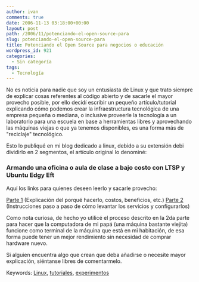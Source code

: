 ```yaml
---
author: ivan
comments: true
date: 2006-11-13 03:18:00+00:00
layout: post
path: /2006/11/potenciando-el-open-source-para
slug: potenciando-el-open-source-para
title: Potenciando el Open Source para negocios o educación
wordpress_id: 921
categories:
  - Sin categoría
tags:
  - Tecnología
---
```


No es noticia para nadie que soy un entusiasta de Linux y que trato siempre de explicar cosas referentes al código abierto y de sacarle el mayor provecho posible, por ello decidí escribir un pequeño artículo/tutorial explicando cómo podemos crear la infraestructura tecnológica de una empresa pequeña o mediana, o inclusive proveerle la tecnología a un laboratorio para una escuela en base a herramientas libres y aprovechando las máquinas viejas o que ya tenemos disponibles, es una forma más de "reciclaje" tecnológico.

Esto lo publiqué en mi blog dedicado a linux, debido a su extensión debi dividirlo en 2 segmentos, el artículo original lo denominé:

### Armando una oficina o aula de clase a bajo costo con LTSP y Ubuntu Edgy Eft

Aquí los links para quienes deseen leerlo y sacarle provecho:

[Parte 1](https://caletalinux.blogspot.com/2006/11/armando-una-oficina-o-aula-de-clase.html) (Explicación del porqué hacerlo, costos, beneficios, etc.)
[Parte 2](https://caletalinux.blogspot.com/2006/11/armando-una-oficina-o-aula-de-clase_12.html) (Instrucciones paso a paso de cómo levantar los servicios y configurarlos)

Como nota curiosa, de hecho yo utilicé el proceso descrito en la 2da parte para hacer que la computadora de mi papá (una máquina bastante viejita) funcione como terminal de la máquina que está en mi habitación, de esa forma puede tener un mejor rendimiento sin necesidad de comprar hardware nuevo.

Si alguien encuentra algo que crean que deba añadirse o necesite mayor explicación, siéntanse libres de comentarmelo.

Keywords: [Linux](https://www.technorati.com/tags/linux), [tutoriales](https://www.technorati.com/tags/tutoriales), [experimentos](https://www.technorati.com/tags/experimentos)
